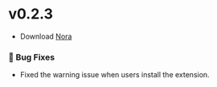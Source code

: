 # v0.2.3

- Download [Nora](https://www.mynora.ai/downloads)

### 🐛 Bug Fixes
- Fixed the warning issue when users install the extension.